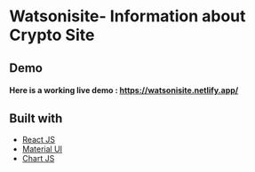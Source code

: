 # Watsonisite- Information about Crypto Site

## Demo
#### Here is a working live demo :  https://watsonisite.netlify.app/

## Built with 

- [React JS](https://reactjs.org/)
- [Material UI](https://v4.mui.com/)
- [Chart JS](https://reactchartjs.github.io/react-chartjs-2/#/)
